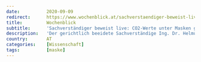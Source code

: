 ```yaml
---
date:          2020-09-09
redirect:      https://www.wochenblick.at/sachverstaendiger-beweist-live-co2-werte-unter-masken-gesundheitsschaedlich/
title:         Wochenblick
subtitle:      'Sachverständiger beweist live: CO2-Werte unter Masken gesundheitsschädlich'
description:   'Der gerichtlich beeidete Sachverständige Ing. Dr. Helmut Traindl hat vor laufender Kamera die CO2 Werte unter einer selbstgemachten und zwei handelsüblichen Corona-Schutzmasken gemessen. Dabei stellte sich heraus, dass die für Arbeitsplätze zulässigen Höchstwerte um das vielfache überschritten wurden. Das bedeutet nicht nur, dass den Bürgern ein gesetzwidriger Zustand verordnet wurde, eine solche Atemluft gilt nach […]'
country:       AT
categories:    [Wissenschaft]
tags:          [maske]
---
```

